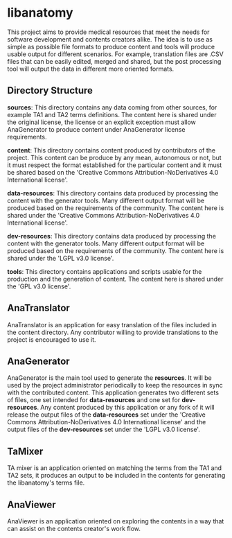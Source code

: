 # libanatomy

This project aims to provide medical resources that meet the needs for software development and contents creators alike.
The idea is to use as simple as possible file formats to produce content and tools will produce usable output for different scenarios. For example, translation files are .CSV files that can be easily edited, merged and shared, but the post processing tool will output the data in different more oriented formats.

Directory Structure
-------------------

**sources**: This directory contains any data coming from other sources, for example TA1 and TA2 terms definitions. The content here is shared under the original license, the license or an explicit exception must allow AnaGenerator to produce content under AnaGenerator license requirements.

**content**: This directory contains content produced by contributors of the project. This content can be produce by any mean, autonomous or not, but it must respect the format established for the particular content and it must be shared based on the 'Creative Commons Attribution-NoDerivatives 4.0 International license'.

**data-resources**: This directory contains data produced by processing the content with the generator tools. Many different output format will be produced based on the requirements of the community. The content here is shared under the 'Creative Commons Attribution-NoDerivatives 4.0 International license'.

**dev-resources**: This directory contains data produced by processing the content with the generator tools. Many different output format will be produced based on the requirements of the community. The content here is shared under the 'LGPL v3.0 license'.

**tools**: This directory contains applications and scripts usable for the production and the generation of content. The content here is shared under the 'GPL v3.0 license'.

AnaTranslator
-------------
AnaTranslator is an application for easy translation of the files included in the content directory. Any contributor willing to provide translations to the project 
is encouraged to use it.

AnaGenerator
------------
AnaGenerator is the main tool used to generate the **resources**. It will be used by the project administrator periodically to keep the resources in sync with the contributed content. This application generates two different sets of files, one set intended for **data-resources** and one set for **dev-resources**. Any content produced by this application or any fork of it will release the output files of the **data-resources** set under the 'Creative Commons Attribution-NoDerivatives 4.0 International license' and the output files of the **dev-resources** set under the 'LGPL v3.0 license'.

TaMixer
-------
TA mixer is an application oriented on matching the terms from the TA1 and TA2 sets, it produces an output to be included in the contents for generating the libanatomy's terms file.


AnaViewer
---------
AnaViewer is an application oriented on exploring the contents in a way that can assist on the contents creator's work flow.






 
